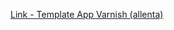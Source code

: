 [Link - Template App Varnish (allenta)](https://github.com/allenta/zabbix-template-for-varnish-cache)
